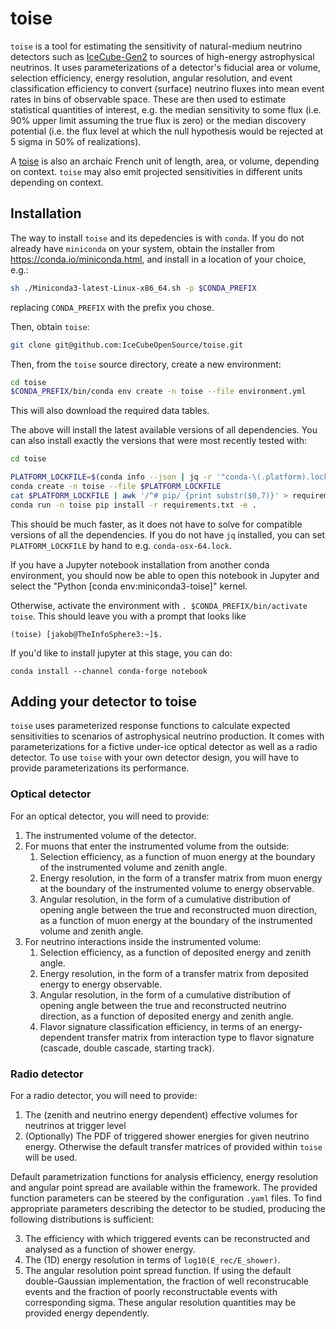 # toise

`toise` is a tool for estimating the sensitivity of natural-medium
neutrino detectors such as [IceCube-Gen2](https://www.icecube-gen2.de/) to
sources of high-energy astrophysical neutrinos. It uses parameterizations of a
detector's fiducial area or volume, selection efficiency, energy resolution,
angular resolution, and event classification efficiency to convert (surface)
neutrino fluxes into mean event rates in bins of observable space. These are
then used to estimate statistical quantities of interest, e.g. the median
sensitivity to some flux (i.e. 90% upper limit assuming the true flux is zero)
or the median discovery potential (i.e. the flux level at which the null
hypothesis would be rejected at 5 sigma in 50% of realizations).

A [toise](https://en.wikipedia.org/wiki/Toise) is also an archaic French unit of
length, area, or volume, depending on context. `toise` may also emit projected
sensitivities in different units depending on context.

## Installation

The way to install `toise` and its depedencies is
with `conda`. If you do not already have `miniconda` on your system, obtain the
installer from https://conda.io/miniconda.html, and install in a location of
your choice, e.g.:

```sh
sh ./Miniconda3-latest-Linux-x86_64.sh -p $CONDA_PREFIX
```

replacing `CONDA_PREFIX` with the prefix you chose.

Then, obtain `toise`:

```sh
git clone git@github.com:IceCubeOpenSource/toise.git
```

Then, from the `toise` source directory, create a new environment:
```sh
cd toise
$CONDA_PREFIX/bin/conda env create -n toise --file environment.yml
```

This will also download the required data tables.

The above will install the latest available versions of all dependencies. You can also install exactly the versions that were most recently tested with:
```sh
cd toise

PLATFORM_LOCKFILE=$(conda info --json | jq -r '"conda-\(.platform).lock"')
conda create -n toise --file $PLATFORM_LOCKFILE
cat $PLATFORM_LOCKFILE | awk '/^# pip/ {print substr($0,7)}' > requirements.txt
conda run -n toise pip install -r requirements.txt -e .
```
This should be much faster, as it does not have to solve for compatible versions of all the dependencies. If you do not have `jq` installed, you can set `PLATFORM_LOCKFILE` by hand to e.g. `conda-osx-64.lock`.

If you have a Jupyter notebook installation from another conda environment, you should now be able to open this notebook in Jupyter and select the "Python [conda env:miniconda3-toise]" kernel.

Otherwise, activate the environment with `. $CONDA_PREFIX/bin/activate toise`. This should leave you with a prompt that looks like
```
(toise) [jakob@TheInfoSphere3:~]$.
```

If you'd like to install jupyter at this stage, you can do: 
```
conda install --channel conda-forge notebook
```

## Adding your detector to toise

`toise` uses parameterized response functions to calculate expected
sensitivities to scenarios of astrophysical neutrino production. It comes with
parameterizations for a fictive under-ice optical detector as well as a radio
detector. To use `toise` with your own detector design, you will have to provide
parameterizations its performance.

### Optical detector

For an optical detector, you will need to provide:

1. The instrumented volume of the detector.
2. For muons that enter the instrumented volume from the outside:
    1. Selection efficiency, as a function of muon energy at the boundary of the
       instrumented volume and zenith angle.
    2. Energy resolution, in the form of a transfer matrix from muon energy at
       the boundary of the instrumented volume to energy observable.
    3. Angular resolution, in the form of a cumulative distribution of opening
       angle between the true and reconstructed muon direction, as a function of
       muon energy at the boundary of the instrumented volume and zenith angle.
3. For neutrino interactions inside the instrumented volume:
    1. Selection efficiency, as a function of deposited energy and zenith angle.
    2. Energy resolution, in the form of a transfer matrix from deposited energy
       to energy observable.
    3. Angular resolution, in the form of a cumulative distribution of opening
       angle between the true and reconstructed neutrino direction, as a
       function of deposited energy and zenith angle.
    4. Flavor signature classification efficiency, in terms of an
       energy-dependent transfer matrix from interaction type to flavor
       signature (cascade, double cascade, starting track).

### Radio detector

For a radio detector, you will need to provide:

1. The (zenith and neutrino energy dependent) effective volumes for neutrinos at trigger level
2. (Optionally) The PDF of triggered shower energies for given neutrino energy.
   Otherwise the default transfer matrices of provided within `toise` will be used.

Default parametrization functions for analysis efficiency, energy resolution and angular point spread are
available within the framework. The provided function parameters can be steered by the configuration `.yaml` files.
To find appropriate parameters describing the detector to be studied, producing the following distributions is sufficient:

3. The efficiency with which triggered events can be reconstructed and analysed as a function of shower energy.
4. The (1D) energy resolution in terms of `log10(E_rec/E_shower)`.
5. The angular resolution point spread function. If using the default double-Gaussian implementation,
   the fraction of well reconstrucable events and the fraction of poorly reconstructable events with corresponding sigma.
   These angular resolution quantities may be provided energy dependently.
